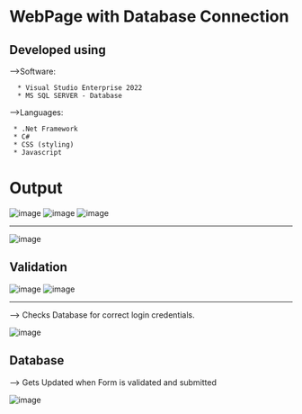 # WebPage with Database Connection

## Developed using


-->Software:
      
      * Visual Studio Enterprise 2022
      * MS SQL SERVER - Database
   
-->Languages:

     * .Net Framework
     * C#
     * CSS (styling)
     * Javascript
     
# Output     
    
![image](https://user-images.githubusercontent.com/95066409/224905853-01854830-be66-4a21-85f5-b1a8a808cdbd.png)
![image](https://user-images.githubusercontent.com/95066409/224904615-cc51f15f-3430-4234-ba02-0f3ffea97e15.png)
![image](https://user-images.githubusercontent.com/95066409/224906256-f5a1e0be-2db6-4686-8ff3-f8e32acaaf61.png)


------------------------------------------------------------------------------------------------------------------------------------------------------------

![image](https://user-images.githubusercontent.com/95066409/224905946-b06562e5-ca87-4a31-a222-711a6122a243.png)


## Validation

![image](https://user-images.githubusercontent.com/95066409/224904771-bfe30829-3cf8-42e0-a1f0-5efc7dc7db97.png)
![image](https://user-images.githubusercontent.com/95066409/224904850-37244ab1-ac3c-4d44-aa90-715eb356ed90.png)

-----------------------------------------------------------------------------------------------------------------------------------------------------------------

--> Checks Database for correct login credentials.

![image](https://user-images.githubusercontent.com/95066409/224906083-b7ae3dcb-3f3d-4da5-9427-de9f280be07b.png)



## Database 

--> Gets Updated when Form is validated and submitted

![image](https://user-images.githubusercontent.com/95066409/224906475-f5b7d141-c3ec-465a-be99-042f605bd727.png)

